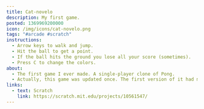 ```yaml
---
title: Cat-novelo
description: My first game.
posted: 1369969200000
icon: /img/icons/cat-novelo.png
tags: "#arcade #scratch"
instructions:
  - Arrow keys to walk and jump.
  - Hit the ball to get a point.
  - If the ball hits the ground you lose all your score (sometimes).
  - Press C to change the colors.
about:
  - The first game I ever made. A single-player clone of Pong.
  - Actually, this game was updated once. The first version of it had more stiff controls and no jump feature, but in August 2013 I changed the controls because... I don't know actually.
links:
  - text: Scratch
    link: https://scratch.mit.edu/projects/10561547/
---
```

<scratch url="https://scratch.mit.edu/projects/10561547/"></scratch>